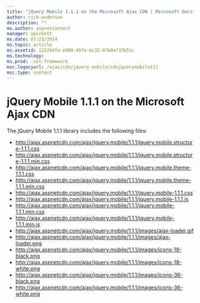 ```yaml
---
title: "jQuery Mobile 1.1.1 on the Microsoft Ajax CDN | Microsoft Docs"
author: rick-anderson
description: ""
ms.author: aspnetcontent
manager: wpickett
ms.date: 07/23/2014
ms.topic: article
ms.assetid: 1252d4fa-e900-45fe-bc32-87b0af33b51c
ms.technology: 
ms.prod: .net-framework
msc.legacyurl: /ajax/cdn/jquery-mobile/cdnjquerymobile111
msc.type: content
---
```

jQuery Mobile 1.1.1 on the Microsoft Ajax CDN
====================
The jQuery Mobile 1.1.1 library includes the following files:

- http://ajax.aspnetcdn.com/ajax/jquery.mobile/1.1.1/jquery.mobile.structure-1.1.1.css
- http://ajax.aspnetcdn.com/ajax/jquery.mobile/1.1.1/jquery.mobile.structure-1.1.1.min.css
- http://ajax.aspnetcdn.com/ajax/jquery.mobile/1.1.1/jquery.mobile.theme-1.1.1.css
- http://ajax.aspnetcdn.com/ajax/jquery.mobile/1.1.1/jquery.mobile.theme-1.1.1.min.css
- http://ajax.aspnetcdn.com/ajax/jquery.mobile/1.1.1/jquery.mobile-1.1.1.css
- http://ajax.aspnetcdn.com/ajax/jquery.mobile/1.1.1/jquery.mobile-1.1.1.js
- http://ajax.aspnetcdn.com/ajax/jquery.mobile/1.1.1/jquery.mobile-1.1.1.min.css
- http://ajax.aspnetcdn.com/ajax/jquery.mobile/1.1.1/jquery.mobile-1.1.1.min.js
- http://ajax.aspnetcdn.com/ajax/jquery.mobile/1.1.1/images/ajax-loader.gif
- http://ajax.aspnetcdn.com/ajax/jquery.mobile/1.1.1/images/ajax-loader.png
- http://ajax.aspnetcdn.com/ajax/jquery.mobile/1.1.1/images/icons-18-black.png
- http://ajax.aspnetcdn.com/ajax/jquery.mobile/1.1.1/images/icons-18-white.png
- http://ajax.aspnetcdn.com/ajax/jquery.mobile/1.1.1/images/icons-36-black.png
- http://ajax.aspnetcdn.com/ajax/jquery.mobile/1.1.1/images/icons-36-white.png